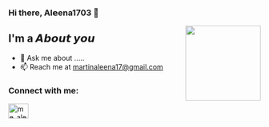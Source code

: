 ### Hi there, Al𝗲ena1703 👋

<img align='right' src='https://github.com/Rishit-dagli/Rishit-dagli/blob/master/images/octocat-anime.gif' width='150"'>

## I'm a 𝘼𝙗𝙤𝙪𝙩 𝙮𝙤𝙪

- 💬 Ask me about .....
- 📫 Reach me at martinaleena17@gmail.com

### Connect with me:

<a href="https://instagram.com/me_aleena" target="blank"><img align="center" src="https://raw.githubusercontent.com/rahuldkjain/github-profile-readme-generator/master/src/images/icons/Social/instagram.svg" alt="me_aleena" height="30" width="40" /></a>
